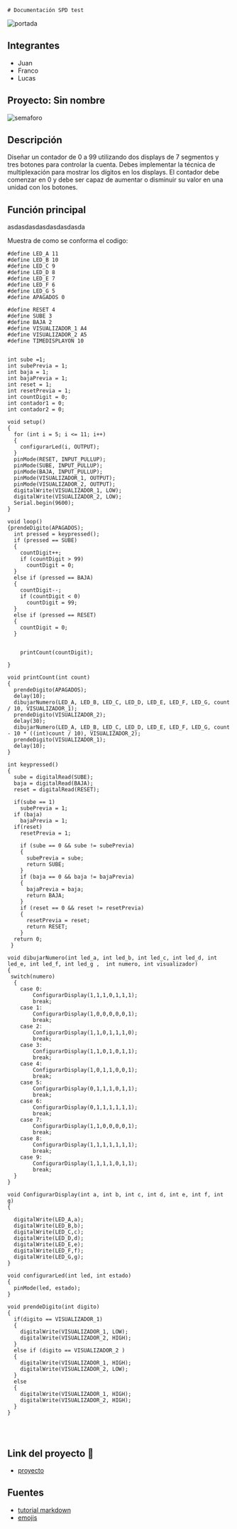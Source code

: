     # Documentación SPD test

![portada](https://i.gyazo.com/dc9a24c2f549c103147ae4d401b4fedb.png "portada")
## Integrantes
* Juan
* Franco
* Lucas
  


## Proyecto: Sin nombre
![semaforo](https://i.gyazo.com/fd306af2908c0f05be424a1e138b642c.png "semáforo")

## Descripción
Diseñar un contador de 0 a 99 utilizando dos displays de 7 segmentos y tres botones para
controlar la cuenta. Debes implementar la técnica de multiplexación para mostrar los dígitos
en los displays. El contador debe comenzar en 0 y debe ser capaz de aumentar o disminuir
su valor en una unidad con los botones.

## Función principal

asdasdasdasdasdasdasda 

Muestra de como se conforma el codigo:
```
#define LED_A 11
#define LED_B 10
#define LED_C 9
#define LED_D 8
#define LED_E 7
#define LED_F 6
#define LED_G 5
#define APAGADOS 0

#define RESET 4
#define SUBE 3
#define BAJA 2
#define VISUALIZADOR_1 A4
#define VISUALIZADOR_2 A5
#define TIMEDISPLAYON 10


int sube =1;
int subePrevia = 1;
int baja = 1;
int bajaPrevia = 1;
int reset = 1;
int resetPrevia = 1;
int countDigit = 0;
int contador1 = 0;
int contador2 = 0;

void setup()
{
  for (int i = 5; i <= 11; i++)
  {
    configurarLed(i, OUTPUT);
  }
  pinMode(RESET, INPUT_PULLUP);
  pinMode(SUBE, INPUT_PULLUP);
  pinMode(BAJA, INPUT_PULLUP);
  pinMode(VISUALIZADOR_1, OUTPUT);
  pinMode(VISUALIZADOR_2, OUTPUT);
  digitalWrite(VISUALIZADOR_1, LOW);
  digitalWrite(VISUALIZADOR_2, LOW);
  Serial.begin(9600);
}

void loop()
{prendeDigito(APAGADOS);
  int pressed = keypressed();
  if (pressed == SUBE)
  {
    countDigit++;
    if (countDigit > 99)
      countDigit = 0;
  }
  else if (pressed == BAJA)
  {
    countDigit--;
    if (countDigit < 0)
      countDigit = 99;
  }
  else if (pressed == RESET)
  {
    countDigit = 0;
  }

  
    printCount(countDigit);
  
}

void printCount(int count)
{
  prendeDigito(APAGADOS);
  delay(10);
  dibujarNumero(LED_A, LED_B, LED_C, LED_D, LED_E, LED_F, LED_G, count / 10, VISUALIZADOR_1);
  prendeDigito(VISUALIZADOR_2);
  delay(30);
  dibujarNumero(LED_A, LED_B, LED_C, LED_D, LED_E, LED_F, LED_G, count - 10 * ((int)count / 10), VISUALIZADOR_2);
  prendeDigito(VISUALIZADOR_1);
  delay(10);
}

int keypressed()
{
  sube = digitalRead(SUBE);
  baja = digitalRead(BAJA);
  reset = digitalRead(RESET);
  
  if(sube == 1)
    subePrevia = 1;
  if (baja)
    bajaPrevia = 1;
  if(reset)
    resetPrevia = 1;
    	
    if (sube == 0 && sube != subePrevia)
    {
      subePrevia = sube;
      return SUBE;
    }
    if (baja == 0 && baja != bajaPrevia)
    {
      bajaPrevia = baja;
      return BAJA;
    }
    if (reset == 0 && reset != resetPrevia)
    {
      resetPrevia = reset;
      return RESET;
    }
  return 0;
 }

void dibujarNumero(int led_a, int led_b, int led_c, int led_d, int led_e, int led_f, int led_g ,  int numero, int visualizador)
{
 switch(numero)
  {
    case 0:
    	ConfigurarDisplay(1,1,1,0,1,1,1);
    	break;
    case 1:
    	ConfigurarDisplay(1,0,0,0,0,0,1);
    	break;
    case 2:
    	ConfigurarDisplay(1,1,0,1,1,1,0);
		break;
    case 3:
    	ConfigurarDisplay(1,1,0,1,0,1,1);
        break;
    case 4:
    	ConfigurarDisplay(1,0,1,1,0,0,1);
		break;
    case 5:
    	ConfigurarDisplay(0,1,1,1,0,1,1);
      	break;
    case 6:
    	ConfigurarDisplay(0,1,1,1,1,1,1);
    	break;
    case 7:
    	ConfigurarDisplay(1,1,0,0,0,0,1);
    	break;
    case 8:
    	ConfigurarDisplay(1,1,1,1,1,1,1);
    	break; 
    case 9:
    	ConfigurarDisplay(1,1,1,1,0,1,1);
    	break;
  }
}

void ConfigurarDisplay(int a, int b, int c, int d, int e, int f, int g)
{
  
  digitalWrite(LED_A,a);
  digitalWrite(LED_B,b);
  digitalWrite(LED_C,c);
  digitalWrite(LED_D,d);
  digitalWrite(LED_E,e);
  digitalWrite(LED_F,f);
  digitalWrite(LED_G,g);
}

void configurarLed(int led, int estado)
{
  pinMode(led, estado);
}

void prendeDigito(int digito)
{
  if(digito == VISUALIZADOR_1)
  {
    digitalWrite(VISUALIZADOR_1, LOW);
    digitalWrite(VISUALIZADOR_2, HIGH);
  }
  else if (digito == VISUALIZADOR_2 )
  {
    digitalWrite(VISUALIZADOR_1, HIGH);
    digitalWrite(VISUALIZADOR_2, LOW);
  }
  else
  {
    digitalWrite(VISUALIZADOR_1, HIGH);
    digitalWrite(VISUALIZADOR_2, HIGH);
  }
}




```

## Link del proyecto :vertical_traffic_light:
* [proyecto]([https://www.tinkercad.com/things/dgq2oux0nnQ?sharecode=_1RQx2QgV9fmdtxc5UsD5-yn9UekD7Xsmg8jOOh2Lts](https://www.tinkercad.com/things/am3DxCe5raq-copy-of-smashing-crift/editel?tenant=circuits))


## Fuentes
* [tutorial markdown](https://www.youtube.com/watch?v=oxaH9CFpeEE)
* [emojis](https://gist.github.com/rxaviers/7360908)

